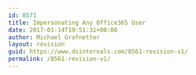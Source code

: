 ```yaml
---
id: 8571
title: Impersonating Any Office365 User
date: 2017-01-14T19:51:31+00:00
author: Michael Grafnetter
layout: revision
guid: https://www.dsinternals.com/8561-revision-v1/
permalink: /8561-revision-v1/
---
```

